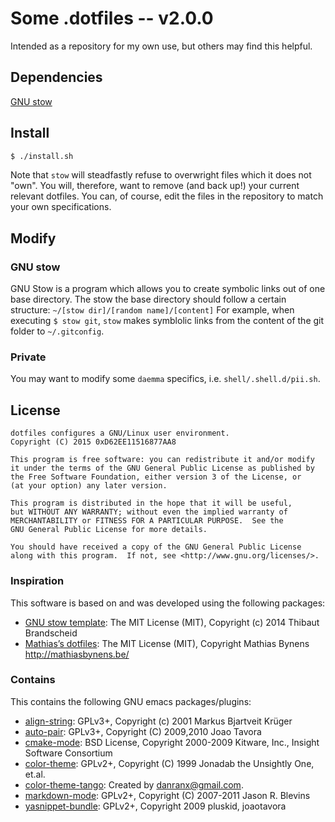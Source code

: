 <!-- ####################################################################### -->
<!-- @file       Readme.md -->
<!-- @brief      Readme for dotfiles -->
<!-- @author     0xD62EE11516877AA8 -->
<!-- @date       2015-03-05 -->
<!-- @copyright  GPLv3+ -->

# Some .dotfiles -- v2.0.0
Intended as a repository for my own use, but others may find this helpful.

## Dependencies
[GNU stow](https://www.gnu.org/software/stow/stow.html)

## Install
```bash
$ ./install.sh
```

Note that `stow` will steadfastly refuse to overwright files which it 
does not "own". You will, therefore, want to remove (and back up!) your 
current relevant dotfiles. You can, of course, edit the files in 
the repository to match your own specifications.

## Modify

### GNU stow
GNU Stow is a program which allows you to create symbolic links out 
of one base directory. 
The  stow the base directory should follow a certain structure:
`~/[stow dir]/[random name]/[content]`
For example, when executing `$ stow git`, `stow` makes symblolic links from the 
content of the git folder to `~/.gitconfig`.

### Private
You may want to modify some `daemma` specifics, i.e. 
`shell/.shell.d/pii.sh`.

## License
```text
dotfiles configures a GNU/Linux user environment.
Copyright (C) 2015 0xD62EE11516877AA8

This program is free software: you can redistribute it and/or modify
it under the terms of the GNU General Public License as published by
the Free Software Foundation, either version 3 of the License, or
(at your option) any later version.

This program is distributed in the hope that it will be useful,
but WITHOUT ANY WARRANTY; without even the implied warranty of
MERCHANTABILITY or FITNESS FOR A PARTICULAR PURPOSE.  See the
GNU General Public License for more details.

You should have received a copy of the GNU General Public License
along with this program.  If not, see <http://www.gnu.org/licenses/>.
```

### Inspiration
This software is based on and was developed using the following packages:

 * [GNU stow template](https://github.com/Paradiesstaub/gnu_stow_template):
   The MIT License (MIT), Copyright (c) 2014 Thibaut Brandscheid
 * [Mathias’s dotfiles](https://github.com/mathiasbynens/dotfiles):
   The MIT License (MIT), Copyright Mathias Bynens <http://mathiasbynens.be/>

### Contains
This contains the following GNU emacs packages/plugins:

 * [align-string](http://www.pvv.org/~markusk/align-string.el):
   GPLv3+, Copyright (c) 2001 Markus Bjartveit Krüger
 * [auto-pair](http://autopair.googlecode.com):
   GPLv3+, Copyright (C) 2009,2010 Joao Tavora
 * [cmake-mode](http://www.cmake.org/CMakeDocs/cmake-mode.el):
   BSD License, Copyright 2000-2009 Kitware, Inc., Insight Software Consortium
 * [color-theme](http://www.emacswiki.org/cgi-bin/wiki.pl?ColorTheme):
   GPLv2+, Copyright (C) 1999 Jonadab the Unsightly One, et.al.
 * [color-theme-tango](http://www.emacswiki.org/emacs/color-theme-tango.el):
   Created by danranx@gmail.com.
 * [markdown-mode](http://jblevins.org/projects/markdown-mode/):
   GPLv2+, Copyright (C) 2007-2011 Jason R. Blevins
 * [yasnippet-bundle](http://code.google.com/p/yasnippet/):
   GPLv2+, Copyright 2009 pluskid, joaotavora

<!--  end Readme.md -->
<!-- ####################################################################### -->
